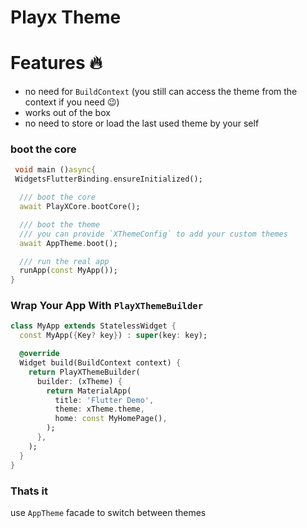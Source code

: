 # Playx Theme

# Features 🔥

- no need for `BuildContext` (you still can access the theme from the context if you need 😉)
- works out of the box
- no need to store or load the last used theme by your self

### boot the core

```dart
 void main ()async{
 WidgetsFlutterBinding.ensureInitialized();

  /// boot the core
  await PlayXCore.bootCore();

  /// boot the theme
  /// you can provide `XThemeConfig` to add your custom themes
  await AppTheme.boot();

  /// run the real app
  runApp(const MyApp());
}
```

### Wrap Your App With `PlayXThemeBuilder`

```dart
class MyApp extends StatelessWidget {
  const MyApp({Key? key}) : super(key: key);

  @override
  Widget build(BuildContext context) {
    return PlayXThemeBuilder(
      builder: (xTheme) {
        return MaterialApp(
          title: 'Flutter Demo',
          theme: xTheme.theme,
          home: const MyHomePage(),
        );
      },
    );
  }
}
```

### Thats it

use `AppTheme` facade to switch between themes
